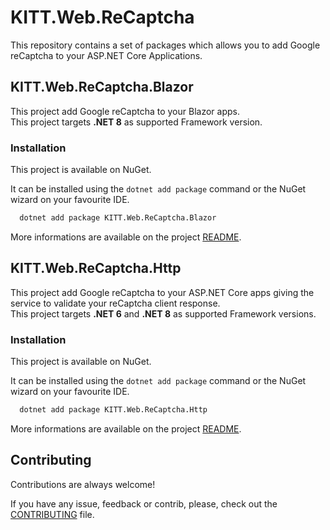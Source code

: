 # KITT.Web.ReCaptcha

This repository contains a set of packages which allows you to add Google reCaptcha to your ASP.NET Core Applications.

## KITT.Web.ReCaptcha.Blazor

This project add Google reCaptcha to your Blazor apps.<br/>
This project targets **.NET 8** as supported Framework version.

### Installation

This project is available on NuGet.

It can be installed using the ```dotnet add package``` command or the NuGet wizard on your favourite IDE.

```bash
  dotnet add package KITT.Web.ReCaptcha.Blazor
```

More informations are available on the project [README](https://github.com/albx/KITT.Web.ReCaptcha/blob/main/src/KITT.Web.ReCaptcha.Blazor/README.md).

## KITT.Web.ReCaptcha.Http

This project add Google reCaptcha to your ASP.NET Core apps giving the service to validate your reCaptcha client response.<br/>
This project targets **.NET 6** and **.NET 8** as supported Framework versions.

### Installation

This project is available on NuGet.

It can be installed using the ```dotnet add package``` command or the NuGet wizard on your favourite IDE.

```bash
  dotnet add package KITT.Web.ReCaptcha.Http
```

More informations are available on the project [README](https://github.com/albx/KITT.Web.ReCaptcha/blob/main/src/KITT.Web.ReCaptcha.Http/README.md).

## Contributing

Contributions are always welcome!

If you have any issue, feedback or contrib, please, check out the [CONTRIBUTING](https://github.com/albx/KITT.Web.ReCaptcha/blob/main/CONTRIBUTING.md) file.
